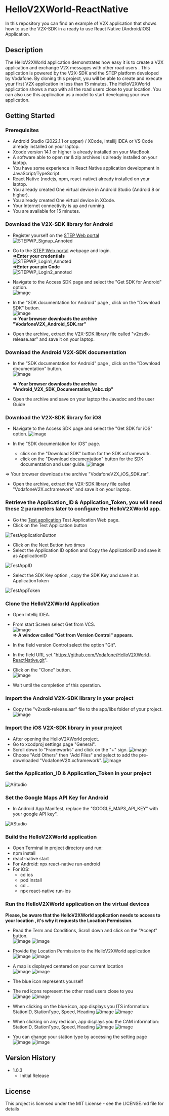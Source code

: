 # HelloV2XWorld-ReactNative

In this repository you can find an example of V2X application that shows how to use the V2X-SDK in a ready to use React Native (Android/iOS) Application.

## Description

The HelloV2XWorld application demonstrates how easy it is to create a V2X application and exchange V2X messages with other road users .
This application is powered by the V2X-SDK and the STEP platform developed by Vodafone.
By cloning this project, you will be able to create and execute your first V2X application in less than 15 minutes.
The HelloV2XWorld application shows a map with all the road users close to your location.
You can also use this application as a model to start developing your own application.

## Getting Started

### Prerequisites

* Android Studio (2022.1.1 or upper) / XCode, Intellij IDEA or VS Code already installed on your laptop.
* Xcode version 14.1 or higher is already installed on your MacBook.
* A software able to open rar & zip archives is already installed on your laptop.
* You have some experience in React Native application development in JavaScript/TypeScript.
* React Native (nodejs, npm, react-native) already installed on your laptop.
* You already created One virtual device in Android Studio (Android 8 or higher).
* You already created One virtual device in XCode.
* Your Internet connectivity is up and running.
* You are available for 15 minutes.

### Download the V2X-SDK library for Android

* Register yourself on the [STEP Web portal](https://step.vodafone.com/)    
  ![STEPWP_Signup_Annoted](https://user-images.githubusercontent.com/124599387/219050113-50e5a149-1559-4776-af0f-30d3ad16c5ef.png)

* Go to the [STEP Web portal](https://step.vodafone.com/) webpage and login.  
  **=>Enter your credentials**   
  ![STEPWP_Login1_Annoted](https://user-images.githubusercontent.com/124599387/219050444-cf48a53c-60e4-458a-a021-5841a789ccc6.png)  
  **=>Enter your pin Code**   
  ![STEPWP_Login2_annoted](https://user-images.githubusercontent.com/124599387/219347713-ae3ab91e-092d-4222-9241-91898eb10907.png)

* Navigate to the Access SDK page and select the "Get SDK for Android" option.  
  ![image](readme_images/android-8.png)

* In the "SDK documentation for Android" page , click on the "Download SDK" button.  
  ![image](https://user-images.githubusercontent.com/122537808/217475876-45c8af5d-c11e-42f9-93cb-eb76ecfa7e44.png)  
  **=> Your browser downloads the archive "VodafoneV2X_Android_SDK.rar"**
* Open the archive, extract the V2X-SDK library file called "v2xsdk-release.aar" and save it on your laptop.

### Download the Android V2X-SDK documentation

* In the "SDK documentation for Android" page , click on the "Download documentation" button.  
  ![image](https://user-images.githubusercontent.com/122537808/217552264-0fb27214-1d75-424b-8740-71678e837216.png)

  **=> Your browser downloads the archive "Android_V2X_SDK_Documentation_Vabc.zip"**
* Open the archive and save on your laptop the Javadoc and the user Guide

### Download the V2X-SDK library for iOS

* Navigate to the Access SDK page and select the "Get SDK for iOS" option.
  ![image](readme_images/ios-8.png)

* In the "SDK documentation for iOS" page.
  * click on the "Download SDK" button for the SDK xcframework.
  * click on the "Download documentation" button for the SDK documentation and user guide.
    ![image](https://user-images.githubusercontent.com/124599387/219348935-697b4ad1-2ac5-4689-9e14-184683b86f47.png)

=> Your browser downloads the archive "VodafoneV2X_iOS_SDK.rar".
* Open the archive, extract the V2X-SDK library file called "VodafoneV2X.xcframework" and save it on your laptop.


### Retrieve the Application_ID & Application_Token, you will need these 2 parameters later to configure the HelloV2XWorld app.

* Go the [Test application](https://de-he.step.vodafone.com/applications) Test Application Web page.
* Click on the Test Application button

![TestApplicationButton](https://github.com/Vodafone/HelloV2XWorld-Android/assets/122537808/f0ca89ed-241c-472c-a4f4-3b5ab5d1b856)

* Click on the Next Button two times
* Select the Application ID option and Copy the ApplicationID and save it as ApplicationID

![TestAppID](https://github.com/Vodafone/HelloV2XWorld-Android/assets/122537808/2945bf3d-e6fe-4b33-8a58-845a612256f8)

* Select the SDK Key option , copy the SDK Key and save it as ApplicationToken

![TestAppToken](https://github.com/Vodafone/HelloV2XWorld-Android/assets/122537808/c4ac1a74-ca59-4faa-82c5-2eae6cd4f6f1)


### Clone the HelloV2XWorld Application

* Open Intellij IDEA.
* From start Screen select Get from VCS.  
  ![image](readme_images/1.png)  
  **=> A window called "Get from Version Control" appears.**

* In the field version Control select the option "Git".
* In the field URL set "https://github.com/Vodafone/HelloV2XWorld-ReactNative.git".
* Click on the "Clone" button.  
  ![image](readme_images/2.png)

* Wait until the completion of this operation.

### Import the Android V2X-SDK library in your project

* Copy the "v2xsdk-release.aar" file to the app/libs folder of your project.  
  ![image](readme_images/3.png)


### Import the iOS V2X-SDK library in your project

* After opening the HelloV2XWorld project.
* Go to xcodproj settings page "General".
* Scroll down to "Frameworks" and click on the "+" sign.
  ![image](readme_images/5.png)
* Choose "Add Others" then "Add Files" and select to add the pre-downloaded "VodafoneV2X.xcframework".
  ![image](readme_images/6.png)


### Set the Application_ID & Application_Token in your project

![AStudio](readme_images/4.png)


### Set the Google Maps API Key for Android

* In Android App Manifest, replace the "GOOGLE_MAPS_API_KEY" with your google API key".

![AStudio](readme_images/android-9.png)


### Build the HelloV2XWorld application

* Open Terminal in project directory and run:
* npm install
* react-native start
* For Android: npx react-native run-android
* For iOS: 
  * cd ios
  * pod install
  * cd ..
  * npx react-native run-ios


### Run the HelloV2XWorld application on the virtual devices

**Please, be aware that the HelloV2XWorld application needs to access to your location , it's why it requests the Location Permission.**  

* Read the Term and Conditions, Scroll down and click on the "Accept" button.  
  ![image](readme_images/android-1.png)
  ![image](readme_images/ios-1.png)


* Provide the Location Permission to the HelloV2XWorld application  
  ![image](readme_images/android-2.png)
  ![image](readme_images/ios-2.png)


* A map is displayed centered on your current location  
  ![image](readme_images/android-7.png)
  ![image](readme_images/ios-7.png)


* The blue icon represents yourself
* The red icons represent the other road users close to you   
  ![image](readme_images/android-3.png)
  ![image](readme_images/ios-3.png)


* When clicking on the blue icon, app displays you ITS information: StationID, StationType, Speed, Heading
  ![image](readme_images/android-4.png)
  ![image](readme_images/ios-4.png)


* When clicking on any red icon, app displays you the CAM information: StationID, StationType, Speed, Heading
  ![image](readme_images/android-5.png)
  ![image](readme_images/ios-5.png)


* You can change your station type by accessing the setting page
  ![image](readme_images/android-6.png)
  ![image](readme_images/ios-6.png)

## Version History

* 1.0.3
  * Initial Release

## License

This project is licensed under the MIT License - see the LICENSE.md file for details
